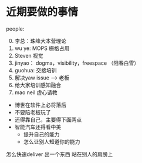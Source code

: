 # 近期要做的事情
people:

0. 李总：珠峰大本营理论
1. wu ye: MOPS 栅格占用
2. Steven 视觉
3. jinyao： dogma，visibility，freespace （阳春白雪）
4. guohua: 交接培训
5. 解决yaw issue --> 老板
6. 给大家培训感知融合
7. mao neil 虚心请教


- 博世在软件上必将落后
- 不要陪老板玩了
- 还得靠自己，主要得下面两点
- 智能汽车还得看中美
  - 提升自己的能力
  - 怎么让别人知道你的能力

怎么快速deliver 出一个东西
站在别人的肩膀上
